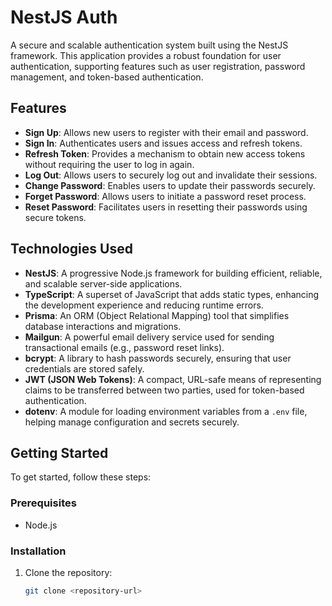 # NestJS Auth

A secure and scalable authentication system built using the NestJS framework. This application provides a robust foundation for user authentication, supporting features such as user registration, password management, and token-based authentication.

## Features

-   **Sign Up**: Allows new users to register with their email and password.
-   **Sign In**: Authenticates users and issues access and refresh tokens.
-   **Refresh Token**: Provides a mechanism to obtain new access tokens without requiring the user to log in again.
-   **Log Out**: Allows users to securely log out and invalidate their sessions.
-   **Change Password**: Enables users to update their passwords securely.
-   **Forget Password**: Allows users to initiate a password reset process.
-   **Reset Password**: Facilitates users in resetting their passwords using secure tokens.

## Technologies Used

-   **NestJS**: A progressive Node.js framework for building efficient, reliable, and scalable server-side applications.
-   **TypeScript**: A superset of JavaScript that adds static types, enhancing the development experience and reducing runtime errors.
-   **Prisma**: An ORM (Object Relational Mapping) tool that simplifies database interactions and migrations.
-   **Mailgun**: A powerful email delivery service used for sending transactional emails (e.g., password reset links).
-   **bcrypt**: A library to hash passwords securely, ensuring that user credentials are stored safely.
-   **JWT (JSON Web Tokens)**: A compact, URL-safe means of representing claims to be transferred between two parties, used for token-based authentication.
-   **dotenv**: A module for loading environment variables from a `.env` file, helping manage configuration and secrets securely.

## Getting Started

To get started, follow these steps:

### Prerequisites

-   Node.js

### Installation

1. Clone the repository:

    ```bash
    git clone <repository-url>
    ```
